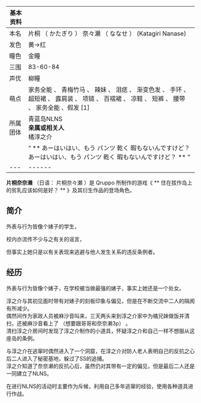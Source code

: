 |  **基本资料**  ||
|---|---|
|本名  |  片桐  （  かたぎり  ）  奈々瀬  （  ななせ  ）  (Katagiri Nanase)   |
|发色  |  黄→红   |
|瞳色  |  金瞳   |
|三围  |  83-60-84   |
|声优  |  柳瞳   |
|萌点  |  家务全能  、  青梅竹马  、  辣妹  、  泪痣  、  渐变色发  、  手环  、  超短裙  、  露肩装  、  项链  、  百褶裙  、  凉鞋  、  短裤  、  腰带  、  家务全能  、假发  [1]   |
|所属团体  |  青蓝岛NLNS   <br>**亲属或相关人**  <br>橘淳之介  <br>  |
||  “    ** あーはいはい、もう  パンツ  乾く  暇もないんですけど？  あーはいはい、もう  パンツ  乾く  暇もないんですけど？  **   ”|
|---|------|
  
**片桐奈奈濑** （日语：  片桐奈々瀬  ）是  Qruppo  所制作的游戏《 ** 住在拔作岛上的贫乳应该如何是好？  **
》及其衍生作品的登场角色。

##  简介

外表与行为皆像个婊子的学生，

校内亦流传不少与之有关的谣言，

但事实上她只是以有关表现来逃避与他人发生关系的违反条例者。

##  经历

外表与行为皆像个婊子，在学校被当做最强的婊子，事实上她还是一个处女。

淳之介与其初见面时带有对婊子的刻板印象与偏见，但是在不断交流中二人的隔阂有所减少。  
偶然间作为家政人员被麻沙音叫来，三天两头来到淳之介家中为橘兄妹做饭并清扫，还被麻沙音看上了  （想要跟哥哥和奈奈濑3p）  。  
清扫淳之介房间时发现了淳之介制作的小道具，怀疑淳之介和自己一样不想服从这座岛的条例。

与淳之介在逃窜时偶然进入了一个洞窟，在淳之介对防人老人表明自己的反抗之心后二人进入了秘密基地，躲过了SS的追捕。  
淳之介知道了奈奈濑的反抗心后，虽然仍对其带有一定的偏见，但是最后二人还是一同建立了NLNS。

在进行NLNS的活动时主要作为斥候，利用自己多年逃窜的经验，使用各种道具进行作战。